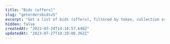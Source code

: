 ```yaml
---
title: "Bids (offers)"
slug: "getordersbidsv5"
excerpt: "Get a list of bids (offers), filtered by token, collection or maker. This API is designed for efficiently ingesting large volumes of orders, for external processing.\n\n There are a different kind of bids than can be returned:\n\n- Inputting a 'contract' will return token and attribute bids.\n\n- Inputting a 'collection-id' will return collection wide bids./n/n Please mark `excludeEOA` as `true` to exclude Blur orders."
hidden: false
createdAt: "2023-03-24T14:10:57.648Z"
updatedAt: "2023-07-27T19:19:08.362Z"
---
```

